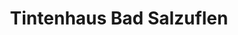 ---
title: "Tintenhaus Bad Salzuflen"
url: /bad-salzuflen/tintenhaus-bad-salzuflen/
shop: Computer
---